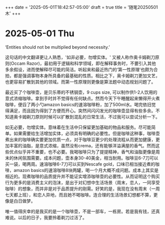 +++
date = '2025-05-01T18:42:57-05:00'
draft = true
title = '随笔20250501木'
+++

# 2025-05-01 Thu
‘Entities should not be multiplied beyond necessity.’  

这句话的中文翻译更让人熟悉，'如非必要，勿增实体。' 又被人称作奥卡姆剃刀原则(Occam Razor)，最初用于逻辑和科学领域，即在解释事务时，不要引入其他多余假设，进而使解释尽可能的简洁。听起来和最近热门的‘第一性原理’也颇为合拍，都是强调事物本身所具备的最基础的性质。相比之下，奥卡姆剃刀更加文艺，也更容易扩散到其他的领域。而第一性原理则更像是算法题中动态规划问题了。  

最近买了个咖啡壶，是贝乐蒂的不锈钢壶，9 cups size, 可以制作供1-2人饮用的意式浓缩咖啡。拿到手时并不觉得有任何缺点。然而今天下午睡醒起来懒得开火煮咖啡，便舀了两小勺amazon basics的速溶咖啡粉，加了500ml水。喝完依旧觉得满足，而且因为得到了方便而开心。突然间闪闪发光的咖啡壶显得有些多余。不知道奥卡姆剃刀原则时候可以扩散到混乱的日常生活，不过我可以尝试分析一下。  

如无必要，勿增实体。意味着在生活中只保留更加基础的物品和服务。尽可能简单。如果需要给生活增加实体，必须具有明确的必要性。但是咖啡这种事，咖啡壶煮出来的咖啡确实要更加优质一点，对于咖啡豆更少的处理流程从而更加健康，更加丰富的油脂，是意式浓缩，虽然没有crema，还有能够洋溢满屋的香气。然而这些优点似乎并不重要，也不必要。我喝咖啡只为了提提精神，香气和油脂更像是周末的休闲氛围需要。成本问题，壶本身30-40美金，相当耐用。咖啡豆6-7刀可以买一袋，喝两周。速溶咖啡6-7刀可以买到Nescafe gold，口味已相当接近煮的咖啡，amazon basics的速溶咖啡8块两罐，喝一个月大概不成问题。成本上其实是相近的。现煮咖啡的品质提升并不能证实增添咖啡壶的必要性。从而证明这个购买行为更多的是消费主义的泡沫，是出于对幻想中生活场景（周末，恋人，一同享受咖啡）的想象，而并非是对于品质提升的刚需。好笑的是，我现在没有周末（一周七天都上班），和恋人异地，而且她不喝咖啡。连合理的生活场景幻想都不算，更像是白日做梦。  

唯一值得庆幸的是我买的是一个咖啡壶，不是一部车，一栋房。若是我有钱，还真难说。以后的日子，我要拎着剃刀过活了。